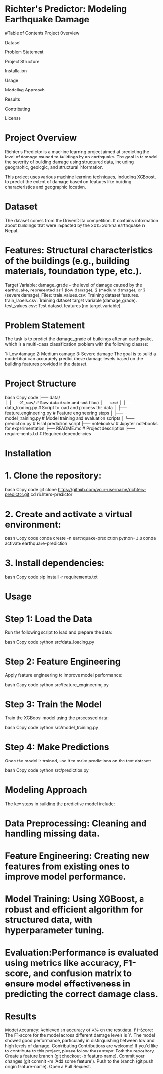 # Richter's Predictor: Modeling Earthquake Damage
#Table of Contents
Project Overview

Dataset

Problem Statement

Project Structure

Installation

Usage

Modeling Approach

Results

Contributing

License

# Project Overview
Richter's Predictor is a machine learning project aimed at predicting the level of damage caused to buildings by an earthquake. The goal is to model the severity of building damage using structured data, including geographic, geologic, and structural information.

This project uses various machine learning techniques, including XGBoost, to predict the extent of damage based on features like building characteristics and geographic location.

# Dataset
The dataset comes from the DrivenData competition. It contains information about buildings that were impacted by the 2015 Gorkha earthquake in Nepal.

# Features: Structural characteristics of the buildings (e.g., building materials, foundation type, etc.).
Target Variable: damage_grade – the level of damage caused by the earthquake, represented as 1 (low damage), 2 (medium damage), or 3 (severe damage).
Files:
train_values.csv: Training dataset features.
train_labels.csv: Training dataset target variable (damage_grade).
test_values.csv: Test dataset features (no target variable).

# Problem Statement
The task is to predict the damage_grade of buildings after an earthquake, which is a multi-class classification problem with the following classes:

1: Low damage
2: Medium damage
3: Severe damage
The goal is to build a model that can accurately predict these damage levels based on the building features provided in the dataset.

# Project Structure
bash
Copy code
├── data/                   
│   ├── 01_raw/             # Raw data (train and test files)
├── src/
│   ├── data_loading.py     # Script to load and process the data
│   ├── feature_engineering.py # Feature engineering steps
│   ├── model_training.py   # Model training and evaluation scripts
│   └── prediction.py       # Final prediction script
├── notebooks/              # Jupyter notebooks for experimentation
├── README.md               # Project description
├── requirements.txt        # Required dependencies

# Installation
# 1. Clone the repository:
bash
Copy code
git clone https://github.com/your-username/richters-predictor.git
cd richters-predictor

# 2. Create and activate a virtual environment:
bash
Copy code
conda create -n earthquake-prediction python=3.8
conda activate earthquake-prediction

# 3. Install dependencies:
bash
Copy code
pip install -r requirements.txt

# Usage

# Step 1: Load the Data
Run the following script to load and prepare the data:

bash
Copy code
python src/data_loading.py

# Step 2: Feature Engineering
Apply feature engineering to improve model performance:

bash
Copy code
python src/feature_engineering.py

# Step 3: Train the Model
Train the XGBoost model using the processed data:

bash
Copy code
python src/model_training.py


# Step 4: Make Predictions
Once the model is trained, use it to make predictions on the test dataset:

bash
Copy code
python src/prediction.py

# Modeling Approach
The key steps in building the predictive model include:

# Data Preprocessing: Cleaning and handling missing data.

# Feature Engineering: Creating new features from existing ones to improve model performance.

# Model Training: Using XGBoost, a robust and efficient algorithm for structured data, with hyperparameter tuning.

# Evaluation:Performance is evaluated using metrics like accuracy, F1-score, and confusion matrix to ensure model effectiveness in predicting the correct damage class.

# Results
Model Accuracy: Achieved an accuracy of X% on the test data.
F1-Score: The F1-score for the model across different damage levels is Y.
The model showed good performance, particularly in distinguishing between low and high levels of damage.
Contributing
Contributions are welcome! If you'd like to contribute to this project, please follow these steps:
Fork the repository.
Create a feature branch (git checkout -b feature-name).
Commit your changes (git commit -m 'Add some feature').
Push to the branch (git push origin feature-name).
Open a Pull Request.
